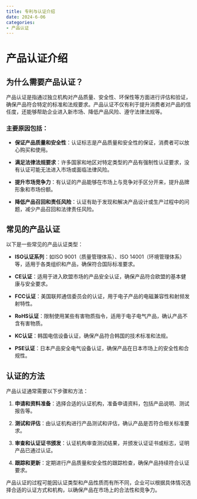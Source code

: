 ```yaml
---
title: 专利与认证介绍
date: 2024-6-06
categories:
- 产品认证
---
```


# 产品认证介绍

## 为什么需要产品认证？

产品认证是指通过独立机构对产品质量、安全性、环保性等方面进行评估和验证，确保产品符合特定的标准和法规要求。产品认证不仅有利于提升消费者对产品的信任度，还能够帮助企业进入新市场、降低产品风险、遵守法律法规等。

### 主要原因包括：

- **保证产品质量和安全性**：认证标志是产品质量和安全性的保证，消费者可以放心购买和使用。
  
- **满足法律法规要求**：许多国家和地区对特定类型的产品有强制性认证要求，没有认证可能无法进入市场或面临法律风险。

- **提升市场竞争力**：有认证的产品能够在市场上与竞争对手区分开来，提升品牌形象和市场份额。

- **降低产品召回和责任风险**：认证有助于发现和解决产品设计或生产过程中的问题，减少产品召回和法律责任风险。

## 常见的产品认证

以下是一些常见的产品认证类型：

- **ISO认证系列**：如ISO 9001（质量管理体系）、ISO 14001（环境管理体系）等，适用于各类组织和产品，确保符合国际标准要求。

- **CE认证**：适用于进入欧盟市场的产品安全认证，确保产品符合欧盟的基本健康与安全要求。

- **FCC认证**：美国联邦通信委员会的认证，用于电子产品的电磁兼容性和射频发射特性。

- **RoHS认证**：限制使用某些有害物质指令，适用于电子电气产品，确认产品不含有害物质。

- **KC认证**：韩国电信设备认证，确保产品符合韩国的技术标准和法规。

- **PSE认证**：日本产品安全电气设备认证，确保产品在日本市场上的安全性和合规性。

## 认证的方法

产品认证通常需要以下步骤和方法：

1. **申请和资料准备**：选择合适的认证机构，准备申请资料，包括产品说明、测试报告等。

2. **测试和评估**：由认证机构进行产品测试和评估，确认产品是否符合相关标准要求。

3. **审查和认证证书颁发**：认证机构审查测试结果，并颁发认证证书或标志，证明产品已通过认证。

4. **跟踪和更新**：定期进行产品质量和安全性的跟踪检查，确保产品持续符合认证要求。

产品认证的过程可能因认证类型和产品性质而有所不同，企业可以根据具体情况选择合适的认证方式和机构，以确保产品在市场上的合法性和竞争力。
